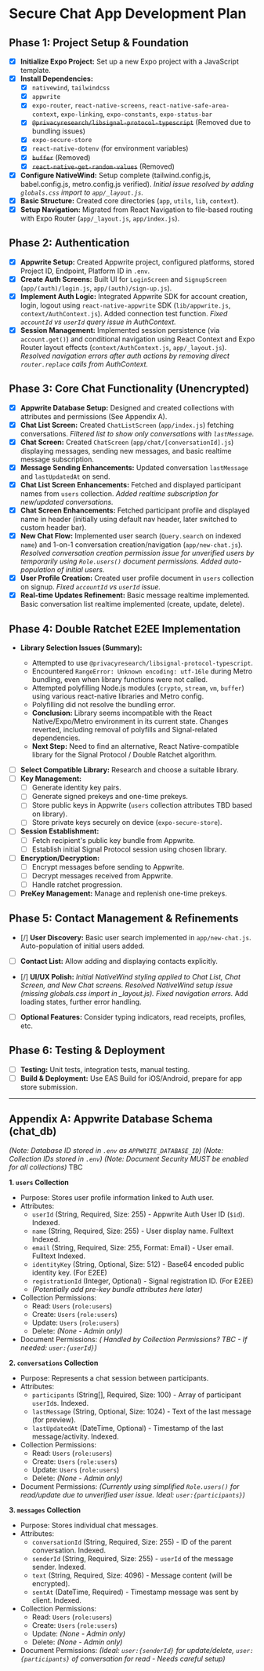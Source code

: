 # Secure Chat App Development Plan

## Phase 1: Project Setup & Foundation

- [x] **Initialize Expo Project:** Set up a new Expo project with a JavaScript template.
- [x] **Install Dependencies:**
  - [x] `nativewind`, `tailwindcss`
  - [x] `appwrite`
  - [x] `expo-router`, `react-native-screens`, `react-native-safe-area-context`, `expo-linking`, `expo-constants`, `expo-status-bar`
  - [x] ~~`@privacyresearch/libsignal-protocol-typescript`~~ (Removed due to bundling issues)
  - [x] `expo-secure-store`
  - [x] `react-native-dotenv` (for environment variables)
  - [x] ~~`buffer`~~ (Removed)
  - [x] ~~`react-native-get-random-values`~~ (Removed)
- [x] **Configure NativeWind:** Setup complete (tailwind.config.js, babel.config.js, metro.config.js verified). _Initial issue resolved by adding `globals.css` import to `app/_layout.js`._
- [x] **Basic Structure:** Created core directories (`app`, `utils`, `lib`, `context`).
- [x] **Setup Navigation:** Migrated from React Navigation to file-based routing with Expo Router (`app/_layout.js`, `app/index.js`).

## Phase 2: Authentication

- [x] **Appwrite Setup:** Created Appwrite project, configured platforms, stored Project ID, Endpoint, Platform ID in `.env`.
- [x] **Create Auth Screens:** Built UI for `LoginScreen` and `SignupScreen` (`app/(auth)/login.js`, `app/(auth)/sign-up.js`).
- [x] **Implement Auth Logic:** Integrated Appwrite SDK for account creation, login, logout using `react-native-appwrite` SDK (`lib/appwrite.js`, `context/AuthContext.js`). Added connection test function. _Fixed `accountId` vs `userId` query issue in AuthContext._
- [x] **Session Management:** Implemented session persistence (via `account.get()`) and conditional navigation using React Context and Expo Router layout effects (`context/AuthContext.js`, `app/_layout.js`). _Resolved navigation errors after auth actions by removing direct `router.replace` calls from AuthContext._

## Phase 3: Core Chat Functionality (Unencrypted)

- [x] **Appwrite Database Setup:** Designed and created collections with attributes and permissions (See Appendix A).
- [x] **Chat List Screen:** Created `ChatListScreen` (`app/index.js`) fetching conversations. _Filtered list to show only conversations with `lastMessage`._
- [x] **Chat Screen:** Created `ChatScreen` (`app/chat/[conversationId].js`) displaying messages, sending new messages, and basic realtime message subscription.
- [x] **Message Sending Enhancements:** Updated conversation `lastMessage` and `lastUpdatedAt` on send.
- [x] **Chat List Screen Enhancements:** Fetched and displayed participant names from `users` collection. _Added realtime subscription for new/updated conversations._
- [x] **Chat Screen Enhancements:** Fetched participant profile and displayed name in header (initially using default nav header, later switched to custom header bar).
- [x] **New Chat Flow:** Implemented user search (`Query.search` on indexed `name`) and 1-on-1 conversation creation/navigation (`app/new-chat.js`). _Resolved conversation creation permission issue for unverified users by temporarily using `Role.users()` document permissions._ _Added auto-population of initial users._
- [x] **User Profile Creation:** Created user profile document in `users` collection on signup. _Fixed `accountId` vs `userId` issue._
- [x] **Real-time Updates Refinement:** Basic message realtime implemented. Basic conversation list realtime implemented (create, update, delete).

## Phase 4: Double Ratchet E2EE Implementation

- **Library Selection Issues (Summary):**

  - Attempted to use `@privacyresearch/libsignal-protocol-typescript`.
  - Encountered `RangeError: Unknown encoding: utf-16le` during Metro bundling, even when library functions were not called.
  - Attempted polyfilling Node.js modules (`crypto`, `stream`, `vm`, `buffer`) using various react-native libraries and Metro config.
  - Polyfilling did not resolve the bundling error.
  - **Conclusion:** Library seems incompatible with the React Native/Expo/Metro environment in its current state. Changes reverted, including removal of polyfills and Signal-related dependencies.
  - **Next Step:** Need to find an alternative, React Native-compatible library for the Signal Protocol / Double Ratchet algorithm.

- [ ] **Select Compatible Library:** Research and choose a suitable library.
- [ ] **Key Management:**
  - [ ] Generate identity key pairs.
  - [ ] Generate signed prekeys and one-time prekeys.
  - [ ] Store public keys in Appwrite (`users` collection attributes TBD based on library).
  - [ ] Store private keys securely on device (`expo-secure-store`).
- [ ] **Session Establishment:**
  - [ ] Fetch recipient's public key bundle from Appwrite.
  - [ ] Establish initial Signal Protocol session using chosen library.
- [ ] **Encryption/Decryption:**
  - [ ] Encrypt messages before sending to Appwrite.
  - [ ] Decrypt messages received from Appwrite.
  - [ ] Handle ratchet progression.
- [ ] **PreKey Management:** Manage and replenish one-time prekeys.

## Phase 5: Contact Management & Refinements

- [/] **User Discovery:** Basic user search implemented in `app/new-chat.js`. Auto-population of initial users added.
- [ ] **Contact List:** Allow adding and displaying contacts explicitly.
- [/] **UI/UX Polish:** _Initial NativeWind styling applied to Chat List, Chat Screen, and New Chat screens. Resolved NativeWind setup issue (missing globals.css import in \_layout.js). Fixed navigation errors._ Add loading states, further error handling.
- [ ] **Optional Features:** Consider typing indicators, read receipts, profiles, etc.

## Phase 6: Testing & Deployment

- [ ] **Testing:** Unit tests, integration tests, manual testing.
- [ ] **Build & Deployment:** Use EAS Build for iOS/Android, prepare for app store submission.

---

## Appendix A: Appwrite Database Schema (chat_db)

_(Note: Database ID stored in `.env` as `APPWRITE_DATABASE_ID`)_
_(Note: Collection IDs stored in `.env`)_
_(Note: Document Security MUST be enabled for all collections)_ TBC

**1. `users` Collection**

- Purpose: Stores user profile information linked to Auth user.
- Attributes:
  - `userId` (String, Required, Size: 255) - Appwrite Auth User ID (`$id`). Indexed.
  - `name` (String, Required, Size: 255) - User display name. Fulltext Indexed.
  - `email` (String, Required, Size: 255, Format: Email) - User email. Fulltext Indexed.
  - `identityKey` (String, Optional, Size: 512) - Base64 encoded public identity key. (For E2EE)
  - `registrationId` (Integer, Optional) - Signal registration ID. (For E2EE)
  - _(Potentially add pre-key bundle attributes here later)_
- Collection Permissions:
  - Read: `Users` (`role:users`)
  - Create: `Users` (`role:users`)
  - Update: `Users` (`role:users`)
  - Delete: _(None - Admin only)_
- Document Permissions: _( Handled by Collection Permissions? TBC - If needed: `user:{userId}`)_

**2. `conversations` Collection**

- Purpose: Represents a chat session between participants.
- Attributes:
  - `participants` (String[], Required, Size: 100) - Array of participant `userId`s. Indexed.
  - `lastMessage` (String, Optional, Size: 1024) - Text of the last message (for preview).
  - `lastUpdatedAt` (DateTime, Optional) - Timestamp of the last message/activity. Indexed.
- Collection Permissions:
  - Read: `Users` (`role:users`)
  - Create: `Users` (`role:users`)
  - Update: `Users` (`role:users`)
  - Delete: _(None - Admin only)_
- Document Permissions: _(Currently using simplified `Role.users()` for read/update due to unverified user issue. Ideal: `user:{participants}`)_

**3. `messages` Collection**

- Purpose: Stores individual chat messages.
- Attributes:
  - `conversationId` (String, Required, Size: 255) - ID of the parent conversation. Indexed.
  - `senderId` (String, Required, Size: 255) - `userId` of the message sender. Indexed.
  - `text` (String, Required, Size: 4096) - Message content (will be encrypted).
  - `sentAt` (DateTime, Required) - Timestamp message was sent by client. Indexed.
- Collection Permissions:
  - Read: `Users` (`role:users`)
  - Create: `Users` (`role:users`)
  - Update: _(None - Admin only)_
  - Delete: _(None - Admin only)_
- Document Permissions: _(Ideal: `user:{senderId}` for update/delete, `user:{participants}` of conversation for read - Needs careful setup)_
